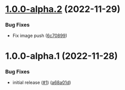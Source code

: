 # [1.0.0-alpha.2](https://github.com/catalystsquad/chart-go-notifications/compare/v1.0.0-alpha.1...v1.0.0-alpha.2) (2022-11-29)


### Bug Fixes

* Fix image push ([6c70899](https://github.com/catalystsquad/chart-go-notifications/commit/6c7089947ca832948e86f38e7eeed6489e57c670))

# 1.0.0-alpha.1 (2022-11-28)


### Bug Fixes

* initial release ([#1](https://github.com/catalystsquad/chart-go-notifications/issues/1)) ([a68a01d](https://github.com/catalystsquad/chart-go-notifications/commit/a68a01d73521e6865cda88137f316c244a2e5b62))

